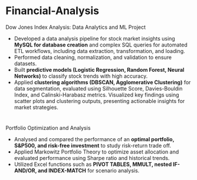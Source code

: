 # Financial-Analysis

Dow Jones Index Analysis: Data Analytics and ML Project
- Developed a data analysis pipeline for stock market insights using **MySQL for database creation** and complex SQL queries for automated ETL workflows, including data extraction, transformation, and loading.
- Performed data cleaning, normalization, and validation to ensure datasets.
- Built **predictive models (Logistic Regression, Random Forest, Neural Networks)** to classify stock trends with high accuracy. 
- Applied **clustering algorithms (DBSCAN, Agglomerative Clustering)** for data segmentation, evaluated using Silhouette Score, Davies-Bouldin Index, and Calinski-Harabasz metrics. Visualized key findings using scatter plots and clustering outputs, presenting actionable insights for market strategies.

#

Portfolio Optimization and Analysis
- Analysed and compared the performance of an **optimal portfolio, S&P500, and risk-free investment** to study risk-return trade off.
- Applied Markowitz Portfolio Theory to optimize asset allocation and evaluated performance using Sharpe ratio and historical trends.
- Utilized Excel functions such as **PIVOT TABLES, MMULT, nested IF-AND/OR, and INDEX-MATCH** for scenario analysis. 

